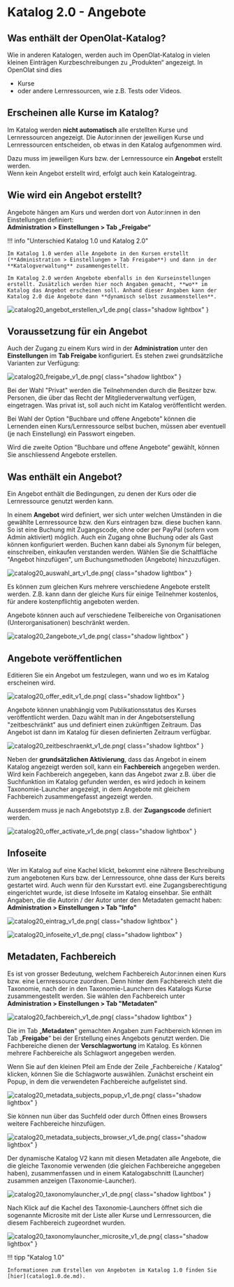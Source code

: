 # Katalog 2.0 - Angebote


## Was enthält der OpenOlat-Katalog?

Wie in anderen Katalogen, werden auch im OpenOlat-Katalog in vielen kleinen Einträgen Kurzbeschreibungen zu „Produkten“ angezeigt. In OpenOlat sind dies

- Kurse 
- oder andere Lernressourcen, wie z.B. Tests oder Videos.


## Erscheinen alle Kurse im Katalog?

Im Katalog werden **nicht automatisch** alle erstellten Kurse und Lernressourcen angezeigt. Die Autor:innen der jeweiligen Kurse und Lernressourcen entscheiden, ob etwas in den Katalog aufgenommen wird.

Dazu muss im jeweiligen Kurs bzw. der Lernressource ein **Angebot** erstellt werden.<br>
Wenn kein Angebot erstellt wird, erfolgt auch kein Katalogeintrag.


## Wie wird ein Angebot erstellt?

Angebote hängen am Kurs und werden dort von Autor:innen in den Einstellungen definiert:<br>
**Administration > Einstellungen > Tab „Freigabe“**

!!! info "Unterschied Katalog 1.0 und Katalog 2.0"

    Im Katalog 1.0 werden alle Angebote in den Kursen erstellt (**Administration > Einstellungen > Tab Freigabe**) und dann in der **Katalogverwaltung** zusammengestellt.

    Im Katalog 2.0 werden Angebote ebenfalls in den Kurseinstellungen erstellt. Zusätzlich werden hier noch Angaben gemacht, **wo** im Katalog das Angebot erscheinen soll. Anhand dieser Angaben kann der Katalog 2.0 die Angebote dann **dynamisch selbst zusammenstellen**.

![catalog20_angebot_erstellen_v1_de.png](assets/catalog20_angebot_erstellen_v1_de.png){ class="shadow lightbox" }


## Voraussetzung für ein Angebot

Auch der Zugang zu einem Kurs wird in der **Administration** unter den **Einstellungen** im **Tab Freigabe** konfiguriert. Es stehen zwei grundsätzliche Varianten zur Verfügung:

![catalog20_freigabe_v1_de.png](assets/catalog20_freigabe_v1_de.png){ class="shadow lightbox" }

Bei der Wahl "Privat" werden die Teilnehmenden durch die Besitzer bzw. Personen, die über das Recht der Mitgliederverwaltung verfügen, eingetragen. Was privat ist, soll auch nicht im Katalog veröffentlicht werden.

Bei Wahl der Option "Buchbare und offene Angebote" können die Lernenden einen Kurs/Lernressource selbst buchen, müssen aber eventuell (je nach Einstellung) ein Passwort eingeben.

Wird die zweite Option "Buchbare und offene Angebote“ gewählt, können Sie anschliessend Angebote erstellen.


## Was enthält ein Angebot?

Ein Angebot enthält die Bedingungen, zu denen der Kurs oder die Lernressource genutzt werden kann.

In einem **Angebot** wird definiert, wer sich unter welchen Umständen in die gewählte Lernressource bzw. den Kurs eintragen bzw. diese buchen kann. So ist eine Buchung mit Zugangscode, ohne oder per PayPal (sofern vom Admin aktiviert) möglich. Auch ein Zugang ohne Buchung oder als Gast können konfiguriert werden. Buchen kann dabei als Synonym für belegen, einschreiben, einkaufen verstanden werden.
Wählen Sie die Schaltfläche "Angebot hinzufügen", um Buchungsmethoden (Angebote) hinzuzufügen.

![catalog20_auswahl_art_v1_de.png](assets/catalog20_auswahl_art_v1_de.png){ class="shadow lightbox" }

Es können zum gleichen Kurs mehrere verschiedene Angebote erstellt werden. Z.B. kann dann der gleiche Kurs für einige Teilnehmer kostenlos, für andere kostenpflichtig angeboten werden.

Angebote können auch auf verschiedene Teilbereiche von Organisationen (Unterorganisationen) beschränkt werden.

![catalog20_2angebote_v1_de.png](assets/catalog20_2angebote_v1_de.png){ class="shadow lightbox" }

## Angebote veröffentlichen

Editieren Sie ein Angebot um festzulegen, wann und wo es im Katalog erscheinen wird.

![catalog20_offer_edit_v1_de.png](assets/catalog20_offer_edit_v1_de.png){ class="shadow lightbox" }

Angebote können unabhängig vom Publikationsstatus des Kurses veröffentlicht werden. Dazu wählt man in der Angebotserstellung "zeitbeschränkt" aus und definiert einen zukünftigen Zeitraum. Das Angebot ist dann im Katalog für diesen definierten Zeitraum verfügbar.

![catalog20_zeitbeschraenkt_v1_de.png](assets/catalog20_zeitbeschraenkt_v1_de.png){ class="shadow lightbox" }

Neben der **grundsätzlichen Aktivierung**, dass das Angebot in einem Katalog angezeigt werden soll, kann ein **Fachbereich** angegeben werden. Wird kein Fachbereich angegeben, kann das Angebot zwar z.B. über die Suchfunktion im Katalog gefunden werden, es wird jedoch in keinem Taxonomie-Launcher angezeigt, in dem Angebote mit gleichem Fachbereich zusammengefasst angezeigt werden. 

Ausserdem muss je nach Angebotstyp z.B. der **Zugangscode** definiert werden.

![catalog20_offer_activate_v1_de.png](assets/catalog20_offer_activate_v1_de.png){ class="shadow lightbox" }


## Infoseite

Wer im Katalog auf eine Kachel klickt, bekommt eine nährere Beschreibung zum angebotenen Kurs bzw. der Lernressource, ohne dass der Kurs bereits gestartet wird. Auch wenn für den Kursstart evtl. eine Zugangsberechtigung eingerichtet wurde, ist diese Infoseite im Katalog einsehbar. Sie enthält Angaben, die die Autorin / der Autor unter den Metadaten gemacht haben:
**Administration > Einstellungen > Tab "Info"**

![catalog20_eintrag_v1_de.png](assets/catalog20_eintrag_v1_de.png){ class="shadow lightbox" }

![catalog20_infoseite_v1_de.png](assets/catalog20_infoseite_v1_de.png){ class="shadow lightbox" }

## Metadaten, Fachbereich

Es ist von grosser Bedeutung, welchem Fachbereich Autor:innen einen Kurs bzw. eine Lernressource zuordnen. Denn hinter dem Fachbereich steht die Taxonomie, nach der in den Taxonomie-Launchern des Katalogs Kurse zusammengestellt werden. Sie wählen den Fachbereich unter **Administration > Einstellungen > Tab "Metadaten"** 

![catalog20_fachbereich_v1_de.png](assets/catalog20_fachbereich_v1_de.png){ class="shadow lightbox" }

Die im Tab „**Metadaten**“ gemachten Angaben zum Fachbereich können im Tab „**Freigabe**“ bei der Erstellung eines Angebots genutzt werden. Die Fachbereiche dienen der **Verschlagwortung** im Katalog. Es können mehrere Fachbereiche als Schlagwort angegeben werden. 

Wenn Sie auf den kleinen Pfeil am Ende der Zeile „Fachbereiche / Katalog“ klicken, können Sie die Schlagworte auswählen. Zunächst erscheint ein Popup, in dem die verwendeten Fachbereiche aufgelistet sind. 

![catalog20_metadata_subjects_popup_v1_de.png](assets/catalog20_metadata_subjects_popup_v1_de.png){ class="shadow lightbox" }

Sie können nun über das Suchfeld oder durch Öffnen eines Browsers weitere Fachbereiche hinzufügen.

![catalog20_metadata_subjects_browser_v1_de.png](assets/catalog20_metadata_subjects_browser_v1_de.png){ class="shadow lightbox" }

Der dynamische Katalog V2 kann mit diesen Metadaten alle Angebote, die die gleiche Taxonomie verwenden (die gleichen Fachbereiche angegeben haben), zusammenfassen und in einem Katalogabschnitt (Launcher) zusammen anzeigen (Taxonomie-Launcher). 

![catalog20_taxonomylauncher_v1_de.png](assets/catalog20_taxonomylauncher_v1_de.png){ class="shadow lightbox" }

Nach Klick auf die Kachel des Taxonomie-Launchers öffnet sich die sogenannte Microsite mit der Liste aller Kurse und Lernressourcen, die diesem Fachbereich zugeordnet wurden.  

![catalog20_taxonomylauncher_microsite_v1_de.png](assets/catalog20_taxonomylauncher_microsite_v1_de.png){ class="shadow lightbox" }


!!! tipp "Katalog 1.0"

    Informationen zum Erstellen von Angeboten im Katalog 1.0 finden Sie [hier](catalog1.0.de.md). 